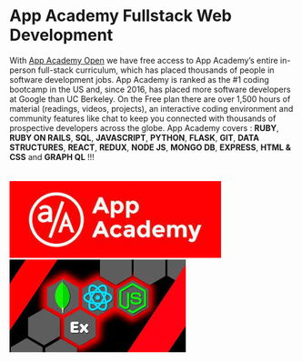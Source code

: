 # App Academy Fullstack Web Development
With [App Academy Open](https://www.appacademy.io/) we have free access to App Academy’s entire in-person full-stack curriculum, which has placed thousands of people in software development jobs. App Academy is ranked as the #1 coding bootcamp in the US and, since 2016, has placed more software developers at Google than UC Berkeley. On the Free plan there are over 1,500 hours of material (readings, videos, projects), an interactive coding environment and community features like chat to keep you connected with thousands of prospective developers across the globe. App Academy covers : **RUBY**, **RUBY ON RAILS**, **SQL**, **JAVASCRIPT**, **PYTHON**, **FLASK**, **GIT**, **DATA STRUCTURES**, **REACT**, **REDUX**, **NODE JS**, **MONGO DB**, **EXPRESS**, **HTML & CSS** and **GRAPH QL** !!!
<br>
<br>
<br>
![Screenshot](download.jfif)   
![Screenshot](mern.jfif)
<br>


